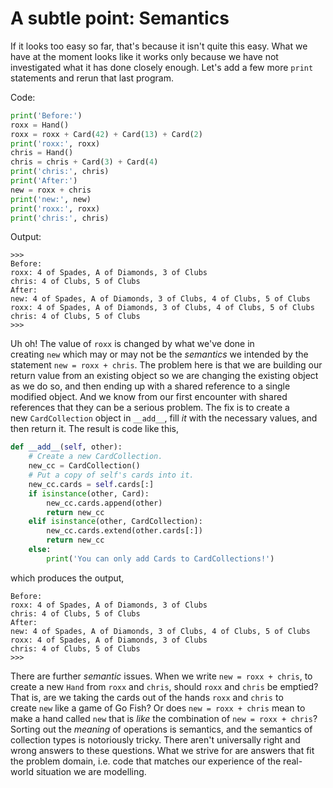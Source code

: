 # A subtle point: Semantics

If it looks too easy so far, that's because it isn't quite this easy.
What we have at the moment looks like it works only because we have not
investigated what it has done closely enough. Let's add a few more
`print` statements and rerun that last program.

Code:

```python
print('Before:')
roxx = Hand()
roxx = roxx + Card(42) + Card(13) + Card(2)
print('roxx:', roxx)
chris = Hand()
chris = chris + Card(3) + Card(4)
print('chris:', chris)
print('After:')
new = roxx + chris
print('new:', new)
print('roxx:', roxx)
print('chris:', chris)
```

Output:

```plaintext
>>>
Before:
roxx: 4 of Spades, A of Diamonds, 3 of Clubs
chris: 4 of Clubs, 5 of Clubs
After:
new: 4 of Spades, A of Diamonds, 3 of Clubs, 4 of Clubs, 5 of Clubs
roxx: 4 of Spades, A of Diamonds, 3 of Clubs, 4 of Clubs, 5 of Clubs
chris: 4 of Clubs, 5 of Clubs
>>> 
```

Uh oh! The value of `roxx` is changed by what we've done in
creating `new` which may or may not be the _semantics_ we intended by
the statement `new = roxx + chris`. The problem here is that we are
building our return value from an existing object so we are changing the
existing object as we do so, and then ending up with a shared reference
to a single modified object. And we know from our first encounter with
shared references that they can be a serious problem. The fix is to
create a new `CardCollection` object in `__add__`, fill _it_ with the
necessary values, and then return it. The result is code like this,

```python
def __add__(self, other):
    # Create a new CardCollection.
    new_cc = CardCollection()
    # Put a copy of self's cards into it.
    new_cc.cards = self.cards[:]
    if isinstance(other, Card):
        new_cc.cards.append(other)
        return new_cc
    elif isinstance(other, CardCollection):
        new_cc.cards.extend(other.cards[:])
        return new_cc
    else:
        print('You can only add Cards to CardCollections!')
```

which produces the output,

```plaintext
Before:
roxx: 4 of Spades, A of Diamonds, 3 of Clubs
chris: 4 of Clubs, 5 of Clubs
After:
new: 4 of Spades, A of Diamonds, 3 of Clubs, 4 of Clubs, 5 of Clubs
roxx: 4 of Spades, A of Diamonds, 3 of Clubs
chris: 4 of Clubs, 5 of Clubs
>>> 
```

There are further _semantic_ issues. When we write `new = roxx + chris`,
to create a new `Hand` from `roxx` and `chris`,
should `roxx` and `chris` be emptied? That is, are we taking the cards
out of the hands `roxx` and `chris` to create `new` like a game of Go
Fish? Or does `new = roxx + chris` mean to make a hand called `new` that
is _like_ the combination of `new = roxx + chris`? Sorting out
the _meaning_ of operations is semantics, and the semantics of
collection types is notoriously tricky. There aren't universally right
and wrong answers to these questions. What we strive for are answers
that fit the problem domain, i.e. code that matches our experience of
the real-world situation we are modelling.
